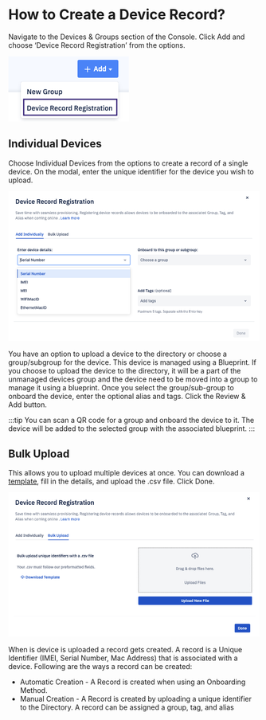 # How to Create a Device Record?
Navigate to the Devices & Groups section of the Console. Click Add and choose ‘Device Record Registration’ from the options.

![Select device record option](./images/deviceRecord/1-menu.png)

## Individual Devices
Choose Individual Devices from the options to create a record of a single device. On the modal, enter the unique identifier for the device you wish to upload. 

![individual device record option](./images/deviceRecord/2-individual.png)

You have an option to upload a device to the directory or choose a group/subgroup for the device. This device is managed using a Blueprint. If you choose to upload the device to the directory, it will be a part of the unmanaged devices group and the device need to be moved into a group to manage it using a blueprint. 
Once you select the group/sub-group to onboard the device, enter the optional alias and tags. Click the Review & Add button.

:::tip
You can scan a QR code for a group and onboard the device to it. The device will be added to the selected group with the associated blueprint.
:::


## Bulk Upload
This allows you to upload multiple devices at once. You can download a [template](/onboardingdocs_sample_CSV.csv), fill in the details, and upload the .csv file. Click Done. 

![bulk device record option](./images/deviceRecord/3-bulk.png)

When is device is uploaded a record gets created. A record is a Unique Identifier (IMEI, Serial Number, Mac Address) that is associated with a device. Following are the ways a record can be created: 
- Automatic Creation - A Record is created when using an Onboarding Method.
- Manual Creation - A Record is created by uploading a unique identifier to the Directory.
A record can be assigned a group, tag, and alias

